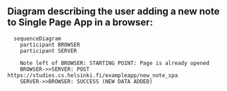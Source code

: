 ## Diagram describing the user adding a new note to Single Page App in a browser:

```mermaid
  sequenceDiagram
    participant BROWSER
    participant SERVER

    Note left of BROWSER: STARTING POINT: Page is already opened
    BROWSER->>SERVER: POST https://studies.cs.helsinki.fi/exampleapp/new_note_spa
    SERVER->>BROWSER: SUCCESS (NEW DATA ADDED)
```
